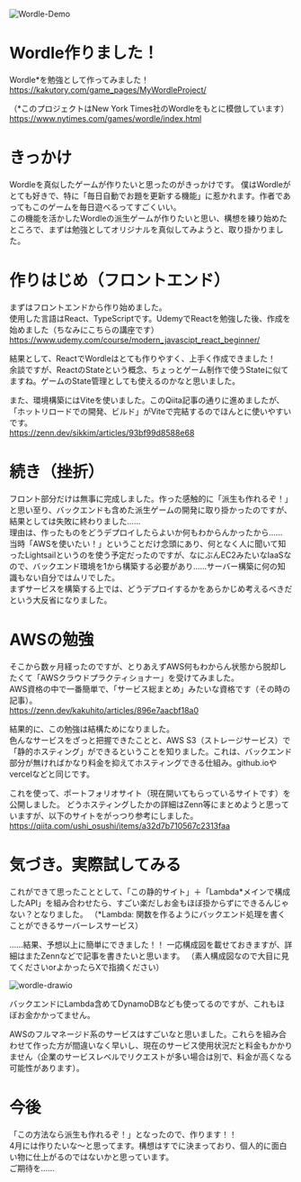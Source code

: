 ![Wordle-Demo](/images/2024031101/wordle-demo.png)

# Wordle作りました！

Wordle*を勉強として作ってみました！  
https://kakutory.com/game_pages/MyWordleProject/

（*このプロジェクトはNew York Times社のWordleをもとに模倣しています）  
https://www.nytimes.com/games/wordle/index.html

# きっかけ

Wordleを真似したゲームが作りたいと思ったのがきっかけです。 
僕はWordleがとても好きで、特に「毎日自動でお題を更新する機能」に惹かれます。作者であってもこのゲームを毎日遊べるってすごくいい。  
この機能を活かしたWordleの派生ゲームが作りたいと思い、構想を練り始めたところで、まずは勉強としてオリジナルを真似してみようと、取り掛かりました。

# 作りはじめ（フロントエンド）
まずはフロントエンドから作り始めました。  
使用した言語はReact、TypeScriptです。UdemyでReactを勉強した後、作成を始めました（ちなみにこちらの講座です）  
https://www.udemy.com/course/modern_javascipt_react_beginner/

結果として、ReactでWordleはとても作りやすく、上手く作成できました！  
余談ですが、ReactのStateという概念、ちょっとゲーム制作で使うStateに似てますね。ゲームのState管理としても使えるのかなと思いました。

また、環境構築にはViteを使いました。このQiita記事の通りに進めましたが、「ホットリロードでの開発、ビルド」がViteで完結するのでほんとに使いやすいです。  
https://zenn.dev/sikkim/articles/93bf99d8588e68

# 続き（挫折）
フロント部分だけは無事に完成しました。作った感触的に「派生も作れるぞ！」と思い至り、バックエンドも含めた派生ゲームの開発に取り掛かったのですが、結果としては失敗に終わりました......  
理由は、作ったものをどうデプロイしたらよいか何もわからんかったから......  
当時「AWSを使いたい！」ということだけ念頭にあり、何となく人に聞いて知ったLightsailというのを使う予定だったのですが、なにぶんEC2みたいなIaaSなので、バックエンド環境を1から構築する必要があり......サーバー構築に何の知識もない自分ではムリでした。  
まずサービスを構築する上では、どうデプロイするかをあらかじめ考えるべきだという大反省になりました。

# AWSの勉強
そこから数ヶ月経ったのですが、とりあえずAWS何もわからん状態から脱却したくて「AWSクラウドプラクティショナー」を受けてみました。  
AWS資格の中で一番簡単で、「サービス総まとめ」みたいな資格です（その時の記事）。  
https://zenn.dev/kakuhito/articles/896e7aacbf18a0

結果的に、この勉強は結構ためになりました。  
色んなサービスをざっと把握できたことと、AWS S3（ストレージサービス）で「静的ホスティング」ができるということを知りました。これは、バックエンド部分が無ければかなり料金を抑えてホスティングできる仕組み。github.ioやvercelなどと同じです。

これを使って、ポートフォリオサイト（現在開いてもらっているサイトです）を公開しました。
どうホスティングしたかの詳細はZenn等にまとめようと思っていますが、以下のサイトをがっつり参考にしました。  
https://qiita.com/ushi_osushi/items/a32d7b710567c2313faa

# 気づき。実際試してみる
これができて思ったこととして、「この静的サイト」＋「Lambda*メインで構成したAPI」を組み合わせたら、すごい楽だしお金もほぼ掛からずにできるんじゃない？となりました。
（*Lambda: 関数を作るようにバックエンド処理を書くことができるサーバーレスサービス）

......結果、予想以上に簡単にできました！！
一応構成図を載せておきますが、詳細はまたZennなどで記事を書きたいと思います。
（素人構成図なので大目に見てくださいorよかったらXで指摘ください）

![wordle-drawio](/images/2024031101/wordle-drawio.png)


バックエンドにLambda含めてDynamoDBなども使ってるのですが、これもほぼお金かかってません。

AWSのフルマネージド系のサービスはすごいなと思いました。これらを組み合わせて作った方が間違いなく早いし、現在のサービス使用状況だと料金もかかりません（企業のサービスレベルでリクエストが多い場合は別で、料金が高くなる可能性があります）。

# 今後
「この方法なら派生も作れるぞ！」となったので、作ります！！  
4月には作りたいな〜と思ってます。構想はすでに決まっており、個人的に面白い物に仕上がるのではないかと思っています。  
ご期待を......
